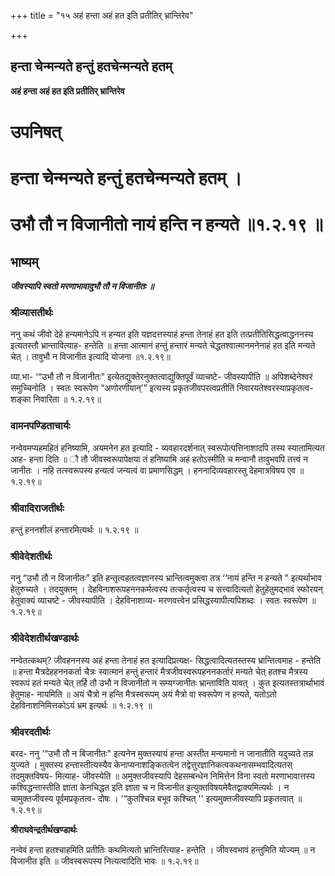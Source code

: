 +++
title = "१५ अहं हन्ता अहं हत इति प्रतीतिर् भ्रान्तिरेव"

+++


## हन्ता चेन्मन्यते हन्तुं हतचेन्मन्यते हतम्

**अहं हन्ता अहं हत इति प्रतीतिर् भ्रान्तिरेव**

# **उपनिषत्**

# **हन्ता चेन्मन्यते हन्तुं हतचेन्मन्यते हतम् ।**

# **उभौ तौ न विजानीतो नायं हन्ति न हन्यते ॥१.२.१९ ॥**

## **भाष्यम्**

***जीवस्यापि स्वतो मरणाभावादुभौ तौ न विजानीतः ॥***

### **श्रीव्यासतीर्थः**

ननु कथं जीवो देहे हन्यमानेऽपि न हन्यत इति यज्ञदत्तस्याहं हन्ता तेनाहं हत इति तत्प्रतीतिसिद्धत्वाद्धननस्य इत्यतस्तौ भ्रान्तावित्याह- हन्तेति ॥ हन्ता आत्मानं हन्तुं हन्तारं मन्यते चेद्धतश्वात्मानमनेनाहं हत इति मन्यते चेत् । तावुभौ न विजानीत इत्यादि योजना ॥१.२.१९॥

व्या.भा- ‘“उभौ तौ न विजानीतः" इत्येतद्युक्तेरनुक्तत्वाद्युक्तिपूर्वं व्याचष्टे- जीवस्यापीति ॥ अपिशब्देनेश्वरं समुच्चिनोति । स्वतः स्वरूपेण “अणोरणीयान्’” इत्यस्य प्रकृतजीवपरत्वप्रतीतिं निवारयतेश्वरस्याप्रकृतत्व- शङ्का निवारिता ॥ १.२.१९॥

### **वामनपण्डिताचार्यः**

नन्वेवमप्यहमहितं हनिष्यामि, अयमनेन हत इत्यादि - व्यवहारदर्शनात् स्वरूपोत्पत्तिनाशादपि तस्य स्यातामित्यत आह- हन्ता दिति ॥ ौ तौ जीवस्वरूपापेक्षया तं हनिष्यामि अहं हतोऽस्मीति च मन्वानौ तावुभवपि तत्त्वं न जानीतः । नहि तत्स्वरूपस्य हन्यत्वं जन्यत्वं वा प्रमाणसिद्धम् । हननादिव्यवहारस्तु देहमात्रविषय एव ॥१.२.१९॥

### **श्रीवादिराजतीर्थः**

हन्तुं हननशीलं हन्तारमित्यर्थः ॥ १.२.१९ ॥

### **श्रीवेदेशतीर्थः**

ननु “उभौ तौ न विजानीतः” इति हन्तृत्वहतत्वज्ञानस्य भ्रान्तित्वमुक्त्वा तत्र ‘‘नायं हन्ति न हन्यते " इत्यर्थाभाव हेतुरुच्यते । तदयुक्तम् । देहविनाशरूपहननकर्मत्वस्य तत्कर्तृत्वस्य च सत्त्वादित्यतो हेतुहेतुमद्भावं स्फोरयन् हेतुवाक्यं व्याचष्टे - जीवस्यापीति । देहविनाशाव्य- मरणवत्त्वेन प्रसिद्धस्यापीत्यपिशब्दः । स्वतः स्वरूपेण ॥१.२.१९॥

### **श्रीवेदेशतीर्थखण्डार्थः**

नन्वेतत्कथम्? जीवहननस्य अहं हन्ता तेनाहं हत इत्यादिप्रत्यक्ष- सिद्धत्वादित्यतस्तस्य भ्रान्तित्वमाह - हन्तेति ॥ हन्ता मैत्रदेहहननकर्ता चैत्रः स्वात्मानं हन्तुं हन्तारं मैत्रजीवस्वरूपहननकर्तारं मन्यते चेत् हतश्च मैत्रस्य स्वरूपं हतं मन्यते चेत् तर्हि तौ उभौ न विजानीतो न सम्यग्जानीतः भ्रान्ताविति यावत् । कुत इत्यतस्तत्रार्थाभावं हेतुमाह- नायमिति ॥ अयं चैत्रो न हन्ति मैत्रस्वरूपम् अयं मैत्रो वा स्वरूपेण न हन्यते, यतोऽतो देहविनाशनिमित्तकोऽयं भ्रम इत्यर्थः ॥ १.२.१९ ॥

### **श्रीवरदतीर्थः**

बरद- ननु ‘“उभौ तौ न बिजानीतः" इत्यनेन मुक्तस्यायं हन्ता अस्तीत मन्यमानो न जानातीति यदुच्यते तन्न युज्यते । मुक्तस्य हन्तास्तीत्यस्यैव केनाप्यनाशङ्कितत्वेन तद्वेत्तुरज्ञानिकत्वकथनासम्भवादित्यतस् तदमुक्तविषय- मित्याह- जीवस्येति ॥ अमुक्तजीवस्यापि देहसम्बन्धेन निमित्तेन विना स्वतो मरणाभावात्तस्य कश्विद्धन्तास्तीति ज्ञाता केनचिद्धत इति ज्ञाता च न विजानीत इत्युक्तविषयमेवैतद्वाक्यमित्यर्थः । न चामुक्तजीवस्य पूर्वमप्रकृतत्व- दोषः । ‘“कुतश्चिन्न बभूव कश्चित् '' इत्यमुक्तजीवस्यापि प्रकृतत्वात् ॥१.२.१९॥

**श्रीराघवेन्द्रतीर्थखण्डार्थः**

नन्वेवं हन्ता हतश्चाहमिति प्रतीतिः कथमित्यतो भ्रान्तिरित्याह- हन्तेति । जीवस्वभावं हन्तुमिति योज्यम् ॥ न विजानीत इति ॥ जीवस्वरूपस्य नित्यत्वादिति भावः ॥ १.२.१९॥

